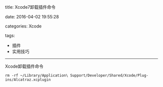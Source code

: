 title: Xcode7卸载插件命令

date: 2016-04-02 19:55:28

categories: Xcode

tags:

- 插件
- 实用技巧

------

Xcode卸载插件命令

```
rm -rf ~/Library/Application\ Support/Developer/Shared/Xcode/Plug-ins/Alcatraz.xcplugin
```
